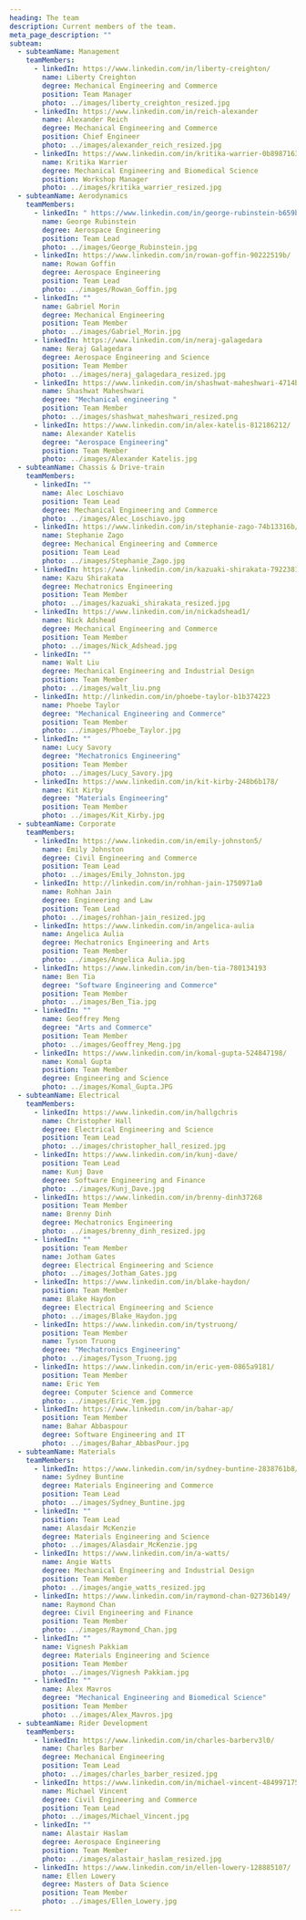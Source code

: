 ```yaml
---
heading: The team
description: Current members of the team.
meta_page_description: ""
subteam:
  - subteamName: Management
    teamMembers:
      - linkedIn: https://www.linkedin.com/in/liberty-creighton/
        name: Liberty Creighton
        degree: Mechanical Engineering and Commerce
        position: Team Manager
        photo: ../images/liberty_creighton_resized.jpg
      - linkedIn: https://www.linkedin.com/in/reich-alexander
        name: Alexander Reich
        degree: Mechanical Engineering and Commerce
        position: Chief Engineer
        photo: ../images/alexander_reich_resized.jpg
      - linkedIn: https://www.linkedin.com/in/kritika-warrier-0b8987163
        name: Kritika Warrier
        degree: Mechanical Engineering and Biomedical Science
        position: Workshop Manager
        photo: ../images/kritika_warrier_resized.jpg
  - subteamName: Aerodynamics
    teamMembers:
      - linkedIn: " https://www.linkedin.com/in/george-rubinstein-b659b51b7"
        name: George Rubinstein
        degree: Aerospace Engineering
        position: Team Lead
        photo: ../images/George_Rubinstein.jpg
      - linkedIn: https://www.linkedin.com/in/rowan-goffin-90222519b/
        name: Rowan Goffin
        degree: Aerospace Engineering
        position: Team Lead
        photo: ../images/Rowan_Goffin.jpg
      - linkedIn: ""
        name: Gabriel Morin
        degree: Mechanical Engineering
        position: Team Member
        photo: ../images/Gabriel_Morin.jpg
      - linkedIn: https://www.linkedin.com/in/neraj-galagedara
        name: Neraj Galagedara
        degree: Aerospace Engineering and Science
        position: Team Member
        photo: ../images/neraj_galagedara_resized.jpg
      - linkedIn: https://www.linkedin.com/in/shashwat-maheshwari-4714b11b9/
        name: Shashwat Maheshwari
        degree: "Mechanical engineering "
        position: Team Member
        photo: ../images/shashwat_maheshwari_resized.png
      - linkedIn: https://www.linkedin.com/in/alex-katelis-812186212/
        name: Alexander Katelis
        degree: "Aerospace Engineering"
        position: Team Member
        photo: ../images/Alexander Katelis.jpg
  - subteamName: Chassis & Drive-train
    teamMembers:
      - linkedIn: ""
        name: Alec Loschiavo
        position: Team Lead
        degree: Mechanical Engineering and Commerce
        photo: ../images/Alec_Loschiavo.jpg
      - linkedIn: https://www.linkedin.com/in/stephanie-zago-74b13316b/
        name: Stephanie Zago
        degree: Mechanical Engineering and Commerce
        position: Team Lead
        photo: ../images/Stephanie_Zago.jpg
      - linkedIn: https://www.linkedin.com/in/kazuaki-shirakata-7922381b9
        name: Kazu Shirakata
        degree: Mechatronics Engineering
        position: Team Member
        photo: ../images/kazuaki_shirakata_resized.jpg
      - linkedIn: https://www.linkedin.com/in/nickadshead1/
        name: Nick Adshead
        degree: Mechanical Engineering and Commerce
        position: Team Member
        photo: ../images/Nick_Adshead.jpg
      - linkedIn: ""
        name: Walt Liu
        degree: Mechanical Engineering and Industrial Design
        position: Team Member
        photo: ../images/walt_liu.png
      - linkedIn: http://linkedin.com/in/phoebe-taylor-b1b374223
        name: Phoebe Taylor
        degree: "Mechanical Engineering and Commerce"
        position: Team Member
        photo: ../images/Phoebe_Taylor.jpg
      - linkedIn: ""
        name: Lucy Savory
        degree: "Mechatronics Engineering"
        position: Team Member
        photo: ../images/Lucy_Savory.jpg
      - linkedIn: https://www.linkedin.com/in/kit-kirby-248b6b178/
        name: Kit Kirby
        degree: "Materials Engineering"
        position: Team Member
        photo: ../images/Kit_Kirby.jpg
  - subteamName: Corporate
    teamMembers:
      - linkedIn: https://www.linkedin.com/in/emily-johnston5/
        name: Emily Johnston
        degree: Civil Engineering and Commerce
        position: Team Lead
        photo: ../images/Emily_Johnston.jpg
      - linkedIn: http://linkedin.com/in/rohhan-jain-1750971a0
        name: Rohhan Jain
        degree: Engineering and Law
        position: Team Lead
        photo: ../images/rohhan-jain_resized.jpg
      - linkedIn: https://www.linkedin.com/in/angelica-aulia
        name: Angelica Aulia
        degree: Mechatronics Engineering and Arts
        position: Team Member
        photo: ../images/Angelica Aulia.jpg
      - linkedIn: https://www.linkedin.com/in/ben-tia-780134193
        name: Ben Tia
        degree: "Software Engineering and Commerce"
        position: Team Member
        photo: ../images/Ben_Tia.jpg
      - linkedIn: ""
        name: Geoffrey Meng
        degree: "Arts and Commerce"
        position: Team Member
        photo: ../images/Geoffrey_Meng.jpg
      - linkedIn: https://www.linkedin.com/in/komal-gupta-524847198/
        name: Komal Gupta
        position: Team Member
        degree: Engineering and Science
        photo: ../images/Komal_Gupta.JPG
  - subteamName: Electrical
    teamMembers:
      - linkedIn: https://www.linkedin.com/in/hallgchris
        name: Christopher Hall
        degree: Electrical Engineering and Science
        position: Team Lead
        photo: ../images/christopher_hall_resized.jpg
      - linkedIn: https://www.linkedin.com/in/kunj-dave/
        position: Team Lead
        name: Kunj Dave
        degree: Software Engineering and Finance
        photo: ../images/Kunj_Dave.jpg
      - linkedIn: https://www.linkedin.com/in/brenny-dinh37268
        position: Team Member
        name: Brenny Dinh
        degree: Mechatronics Engineering
        photo: ../images/brenny_dinh_resized.jpg
      - linkedIn: ""
        position: Team Member
        name: Jotham Gates
        degree: Electrical Engineering and Science
        photo: ../images/Jotham_Gates.jpg
      - linkedIn: https://www.linkedin.com/in/blake-haydon/
        position: Team Member
        name: Blake Haydon
        degree: Electrical Engineering and Science
        photo: ../images/Blake_Haydon.jpg
      - linkedIn: https://www.linkedin.com/in/tystruong/
        position: Team Member
        name: Tyson Truong
        degree: "Mechatronics Engineering"
        photo: ../images/Tyson_Truong.jpg
      - linkedIn: https://www.linkedin.com/in/eric-yem-0865a9181/
        position: Team Member
        name: Eric Yem
        degree: Computer Science and Commerce
        photo: ../images/Eric_Yem.jpg
      - linkedIn: https://www.linkedin.com/in/bahar-ap/
        position: Team Member
        name: Bahar Abbaspour
        degree: Software Engineering and IT
        photo: ../images/Bahar_AbbasPour.jpg
  - subteamName: Materials
    teamMembers:
      - linkedIn: https://www.linkedin.com/in/sydney-buntine-2838761b8/
        name: Sydney Buntine
        degree: Materials Engineering and Commerce
        position: Team Lead
        photo: ../images/Sydney_Buntine.jpg
      - linkedIn: ""
        position: Team Lead
        name: Alasdair McKenzie
        degree: Materials Engineering and Science
        photo: ../images/Alasdair_McKenzie.jpg
      - linkedIn: https://www.linkedin.com/in/a-watts/
        name: Angie Watts
        degree: Mechanical Engineering and Industrial Design
        position: Team Member
        photo: ../images/angie_watts_resized.jpg
      - linkedIn: https://www.linkedin.com/in/raymond-chan-02736b149/
        name: Raymond Chan
        degree: Civil Engineering and Finance
        position: Team Member
        photo: ../images/Raymond_Chan.jpg
      - linkedIn: ""
        name: Vignesh Pakkiam
        degree: Materials Engineering and Science
        position: Team Member
        photo: ../images/Vignesh Pakkiam.jpg
      - linkedIn: ""
        name: Alex Mavros
        degree: "Mechanical Engineering and Biomedical Science"
        position: Team Member
        photo: ../images/Alex_Mavros.jpg
  - subteamName: Rider Development
    teamMembers:
      - linkedIn: https://www.linkedin.com/in/charles-barberv3l0/
        name: Charles Barber
        degree: Mechanical Engineering
        position: Team Lead
        photo: ../images/charles_barber_resized.jpg
      - linkedIn: https://www.linkedin.com/in/michael-vincent-484997175/
        name: Michael Vincent
        degree: Civil Engineering and Commerce
        position: Team Lead
        photo: ../images/Michael_Vincent.jpg
      - linkedIn: ""
        name: Alastair Haslam
        degree: Aerospace Engineering
        position: Team Member
        photo: ../images/alastair_haslam_resized.jpg
      - linkedIn: https://www.linkedin.com/in/ellen-lowery-128885107/
        name: Ellen Lowery
        degree: Masters of Data Science
        position: Team Member
        photo: ../images/Ellen_Lowery.jpg
---
```

